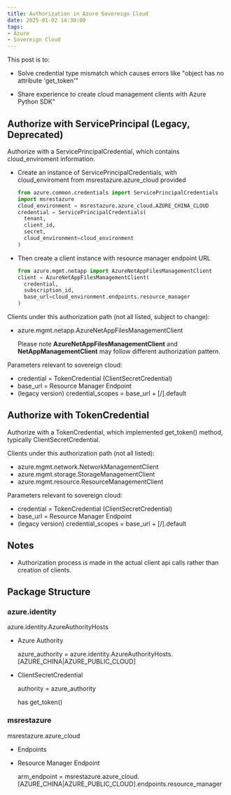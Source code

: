 ```yaml
---
title: Authorization in Azure Sovereign Cloud
date: 2025-01-02 14:30:00
tags:
- Azure
- Sovereign Cloud
---
```


This post is to:

* Solve credential type mismatch which causes errors like "object has no attribute 'get_token'"

* Share experience to create cloud management clients with Azure Python SDK"

## Authorize with ServicePrincipal (Legacy, Deprecated)

Authorize with a ServicePrincipalCredential, which contains cloud_enviroment information. 

* Create an instance of ServicePrincipalCredentials, with cloud_enviroment from msrestazure.azure_cloud provided
  ```python
  from azure.common.credentials import ServicePrincipalCredentials
  import msrestazure
  cloud_environment = msrestazure.azure_cloud.AZURE_CHINA_CLOUD
  credential = ServicePrincipalCredentials(
    tenant,
    client_id,
    secret,
    cloud_environment=cloud_environment
  )
  ```

* Then create a client instance with resource manager endpoint URL
  ```python
  from azure.mgmt.netapp import AzureNetAppFilesManagementClient
  client = AzureNetAppFilesManagementClient(
    credential,
    subscription_id,
    base_url=cloud_environment.endpoints.resource_manager
  )
  ```

Clients under this authorization path (not all listed, subject to change):

* azure.mgmt.netapp.AzureNetAppFilesManagementClient
  
  Please note **AzureNetAppFilesManagementClient** and **NetAppManagementClient** may follow different authorization pattern.

Parameters relevant to sovereign cloud:

* credential = TokenCredential (ClientSecretCredential)
* base_url = Resource Manager Endpoint
* (legacy version) credential_scopes = base_url + [/].default

## Authorize with TokenCredential

Authorize with a TokenCredential, which implemented get_token() method, typically
ClientSecretCredential. 

Clients under this authorization path (not all listed):

* azure.mgmt.network.NetworkManagementClient
* azure.mgmt.storage.StorageManagementClient
* azure.mgmt.resource.ResourceManagementClient

Parameters relevant to sovereign cloud:

* credential = TokenCredential (ClientSecretCredential)
* base_url = Resource Manager Endpoint
* (legacy version) credential_scopes = base_url + [/].default

## Notes

* Authorization process is made in the actual client api calls rather than creation of clients.

## Package Structure

### azure.identity

azure.identity.AzureAuthorityHosts

* Azure Authority
  
  azure_authority = azure.identity.AzureAuthorityHosts.[AZURE_CHINA|AZURE_PUBLIC_CLOUD]

* ClientSecretCredential

  authority = azure_authority

  has get_token()

### msrestazure

msrestazure.azure_cloud

* Endpoints

* Resource Manager Endpoint

  arm_endpoint = msrestazure.azure_cloud.[AZURE_CHINA|AZURE_PUBLIC_CLOUD].endpoints.resource_manager

<div style="display:none">
### msrestazure.azure_active_directory
</div>